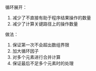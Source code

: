 循环展开：
1. 减少了不直接有助于程序结果操作的数量
2. 减少了计算关键路径上的操作数量

做法：
1. 保证第一次不会超出数组界限
2. 加大循环因子
3. 对多个元素进行合并计算
4. 保证最后不足多个元素时的处理